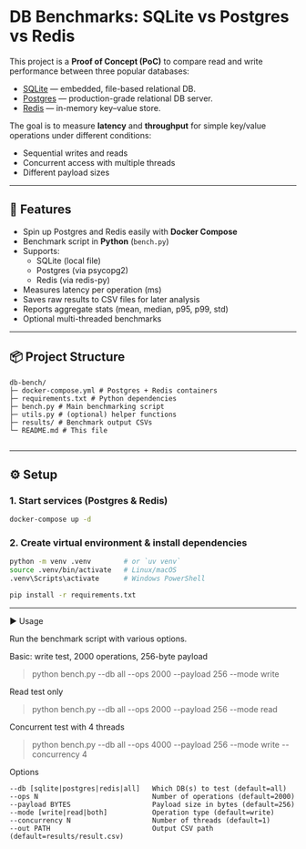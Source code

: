 # DB Benchmarks: SQLite vs Postgres vs Redis

This project is a **Proof of Concept (PoC)** to compare read and write performance between three popular databases:

- [SQLite](https://sqlite.org) — embedded, file-based relational DB.
- [Postgres](https://www.postgresql.org/) — production-grade relational DB server.
- [Redis](https://redis.io/) — in-memory key–value store.

The goal is to measure **latency** and **throughput** for simple key/value operations under different conditions:
- Sequential writes and reads
- Concurrent access with multiple threads
- Different payload sizes

---

## 🚀 Features
- Spin up Postgres and Redis easily with **Docker Compose**
- Benchmark script in **Python** (`bench.py`)
- Supports:
  - SQLite (local file)
  - Postgres (via psycopg2)
  - Redis (via redis-py)
- Measures latency per operation (ms)
- Saves raw results to CSV files for later analysis
- Reports aggregate stats (mean, median, p95, p99, std)
- Optional multi-threaded benchmarks

---

## 📦 Project Structure


```
db-bench/
├─ docker-compose.yml # Postgres + Redis containers
├─ requirements.txt # Python dependencies
├─ bench.py # Main benchmarking script
├─ utils.py # (optional) helper functions
├─ results/ # Benchmark output CSVs
└─ README.md # This file
```
```
```


---

## ⚙️ Setup

### 1. Start services (Postgres & Redis)

```bash
docker-compose up -d
```

### 2. Create virtual environment & install dependencies

```bash
python -m venv .venv        # or `uv venv`
source .venv/bin/activate   # Linux/macOS
.venv\Scripts\activate      # Windows PowerShell

pip install -r requirements.txt
```

---

▶️ Usage

Run the benchmark script with various options.

Basic: write test, 2000 operations, 256-byte payload

> python bench.py --db all --ops 2000 --payload 256 --mode write

Read test only

> python bench.py --db all --ops 2000 --payload 256 --mode read

Concurrent test with 4 threads

> python bench.py --db all --ops 4000 --payload 256 --mode write --concurrency 4


Options

```
--db [sqlite|postgres|redis|all]   Which DB(s) to test (default=all)
--ops N                            Number of operations (default=2000)
--payload BYTES                    Payload size in bytes (default=256)
--mode [write|read|both]           Operation type (default=write)
--concurrency N                    Number of threads (default=1)
--out PATH                         Output CSV path (default=results/result.csv)

```
```
```
